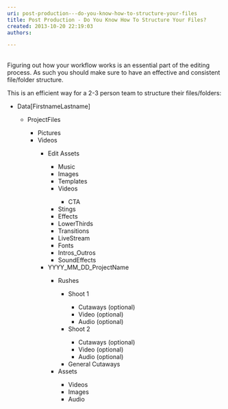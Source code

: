 ```yaml
---
uri: post-production---do-you-know-how-to-structure-your-files
title: Post Production - Do You Know How To Structure Your Files?
created: 2013-10-20 22:19:03
authors:

---
```





<span class='intro'> <br>Figuring out how your workflow works is an essential part of the editing process. As such you should make sure to have an effective and consistent file/folder structure. </span>

<p>​This is&#160;an efficient way for a 2-3 person team to structure their files/folders&#58;</p><p></p><ul><li>Data[FirstnameLastname]<br></li><ul><li>ProjectFiles </li><ul><li>Pictures​</li><li>Videos</li><ul><li>Edit Assets</li><ul><li>Music</li><li>Images</li><li>Templates​</li><li>Videos</li><ul><li>CTA</li></ul><li>Stings</li><li>Effects</li><li>LowerThirds</li><li>Transitions</li><li>LiveStream</li><li>Fonts</li><li>Intros_Outros</li><li>SoundEffects</li></ul><li>YYYY_MM_DD_ProjectName</li><ul><li>Rushes</li><ul><li>Shoot 1</li><ul><li>Cutaways (optional)</li><li>Video (optional)</li><li>Audio (optional)</li></ul><li>Shoot 2</li><ul><li>Cutaways (optional)</li><li>Video (optional)</li><li>Audio (optional)</li></ul><li>General Cutaways</li></ul><li>Assets</li><ul><li>Videos</li><li>Images</li><li>Audio</li></ul></ul></ul></ul></ul></ul><p><br></p>


